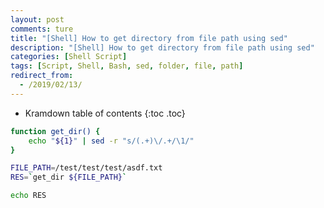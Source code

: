 ```yaml
---
layout: post
comments: ture
title: "[Shell] How to get directory from file path using sed"
description: "[Shell] How to get directory from file path using sed"
categories: [Shell Script]
tags: [Script, Shell, Bash, sed, folder, file, path]
redirect_from:
  - /2019/02/13/
---
```


* Kramdown table of contents
{:toc .toc}

``` bash
function get_dir() {
    echo "${1}" | sed -r "s/(.+)\/.+/\1/"
}

FILE_PATH=/test/test/test/asdf.txt
RES=`get_dir ${FILE_PATH}`

echo RES
```